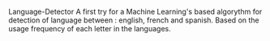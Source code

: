 Language-Detector
        A first try for a Machine Learning's based algorythm for 
detection of language between : english, french and spanish.
	Based on the usage frequency of each letter in the languages.
